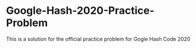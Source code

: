 # Google-Hash-2020-Practice-Problem
This is a solution for the official practice problem for Gogle Hash Code 2020
